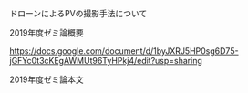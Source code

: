 ドローンによるPVの撮影手法について

2019年度ゼミ論概要　

https://docs.google.com/document/d/1byJXRJ5HP0sg6D75-jGFYc0t3cKEgAWMUt96TyHPkj4/edit?usp=sharing

2019年度ゼミ論本文

